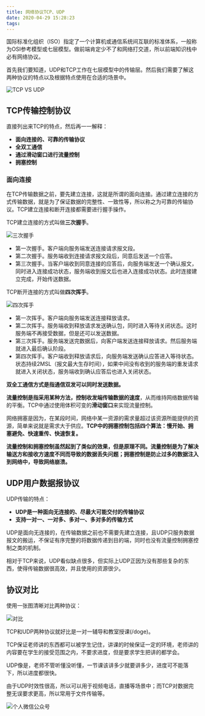 ```yaml
---
title: 网络协议TCP、UDP
date: 2020-04-29 15:28:23
tags:
---
```


国际标准化组织（ISO）指定了一个计算机或通信系统间互联的标准体系，一般称为OSI参考模型或七层模型。做前端肯定少不了和网络打交道，所以前端知识栈中必有网络协议。

首先我们要知道，UDP和TCP工作在七层模型中的传输层。然后我们需要了解这两种协议的特点以及根据特点使用在合适的场景中。

![TCP VS UDP](https://timgsa.baidu.com/timg?image&quality=80&size=b9999_10000&sec=1588091607605&di=9a39a91a33eb4e7fc8e7a74229cee1c5&imgtype=0&src=http%3A%2F%2Fimg.mukewang.com%2F5c943acb00017d7309600520.jpg)

## TCP传输控制协议

直接列出来TCP的特点，然后再一一解释：

- **面向连接的、可靠的传输协议**
- **全双工通信**
- **通过滑动窗口进行流量控制**
- **拥塞控制**

### 面向连接

在TCP传输数据之前，要先建立连接，这就是所谓的面向连接。通过建立连接的方式传输数据，就是为了保证数据的完整性、一致性等，所以称之为可靠的传输协议。TCP建立连接和断开连接都需要进行握手操作。

TCP建立连接的方式叫做**三次握手**。

![三次握手](https://ss0.bdstatic.com/70cFvHSh_Q1YnxGkpoWK1HF6hhy/it/u=3459908205,2860195189&fm=26&gp=0.jpg)

- 第一次握手。客户端向服务端发送连接请求报文段。
- 第二次握手。服务端收到连接请求报文段后，同意后发送一个应答。
- 第三次握手。当客户端收到同意连接的应答后，向服务端发送一个确认报文，同时进入连接成功状态，服务端收到报文后也进入连接成功状态。此时连接建立完成，开始传送数据。

TCP断开连接的方式叫做**四次挥手**。

![四次挥手](https://ss0.bdstatic.com/70cFvHSh_Q1YnxGkpoWK1HF6hhy/it/u=675975939,2504458629&fm=11&gp=0.jpg)

- 第一次挥手。客户端向服务端发送连接释放请求。
- 第二次挥手。服务端收到释放请求发送确认包，同时进入等待关闭状态。这时服务端不再接受数据，但是还可以发送数据。
- 第三次挥手。服务端发送完数据后，向客户端发送连接释放请求。然后服务端就进入最后确认阶段。
- 第四次挥手。客户端收到释放请求后，向服务端发送确认应答进入等待状态。状态持续2MSL（报文最大生存时间），如果中间没有收到的服务端的重发请求就进入关闭状态，服务端收到确认应答后也进入关闭状态。

**双全工通信方式是指通信双发可以同时发送数据。**

**流量控制是指采用某种方法，控制收发端传输数据的速度**，从而维持网络数据传输的平衡。TCP中通过使用体积可变的**滑动窗口**来实现流量控制。

网络拥塞是因为，在某段时间，网络中某一资源的需求量超过该资源所能提供的资源，简单来说就是需求大于供应。**TCP中的拥塞控制包括四个算法：慢开始、拥塞避免、快速重传、快速恢复。**

**流量控制和拥塞控制虽然起到了类似的效果，但是原理不同。流量控制是为了解决输送方和接收方速度不同而导致的数据丢失问题；拥塞控制是防止过多的数据注入到网络中，导致网络崩溃。**

## UDP用户数据报协议

UDP传输的特点：

- **UDP是一种面向无连接的、尽最大可能交付的传输协议**
- **支持一对一、一对多、多对一、多对多的传输方式**

UDP是面向无连接的，在传输数据之前也不需要先建立连接，且UDP只服务数据报文的搬运，不保证有序完整的将数据传递到目的端，同时也没有流量控制拥塞控制之类的机制。

相对于TCP来说，UDP看似缺点很多，但实际上UDP正因为没有那些复杂的东西，使得传输数据很高效，并且使用的资源很少。

## 协议对比

使用一张图清晰对比两种协议：

![对比](https://ss1.bdstatic.com/70cFuXSh_Q1YnxGkpoWK1HF6hhy/it/u=1021484281,370865266&fm=26&gp=0.jpg)

TCP和UDP两种协议就好比是一对一辅导和教室授课(/doge)。

TCP保证老师讲的东西都可以被学生记住，讲课的时候保证一定的环境，老师讲的内容要在学生的接受范围之内，不要求进度，但是要求学生把讲的都学会。

UDP像是，老师不管听懂没听懂，一节课该讲多少就要讲多少，进度可不能落下，所以进度都很快。

由于UDP时效性很高，所以可以用于视频电话，直播等场景中；而TCP对数据完整无误要求更高，所以常用于文件传输等。

![个人微信公众号](https://img-blog.csdnimg.cn/20200407111014270.jpg?x-oss-process=image/watermark,type_ZmFuZ3poZW5naGVpdGk,shadow_10,text_aHR0cHM6Ly9ibG9nLmNzZG4ubmV0L3FxXzQxOTA3ODA2,size_16,color_FFFFFF,t_70#pic_center)